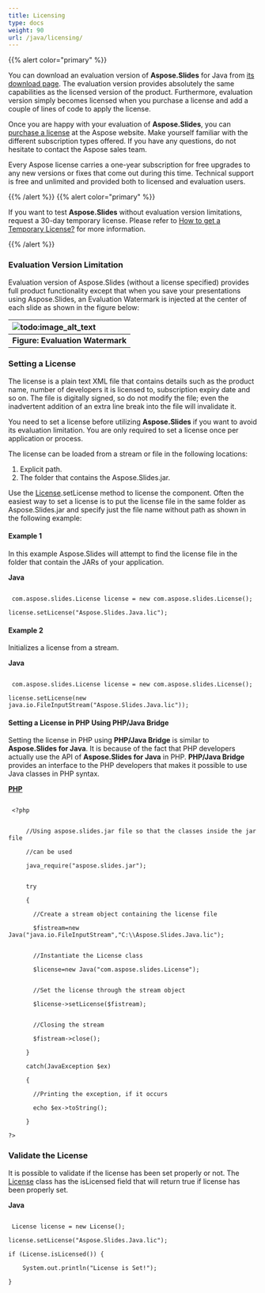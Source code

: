 ```yaml
---
title: Licensing
type: docs
weight: 90
url: /java/licensing/
---
```


{{% alert color="primary" %}} 

You can download an evaluation version of **Aspose.Slides** for Java from [its download page](http://maven.aspose.com/repository/simple/ext-release-local/com/aspose/aspose-slides/). The evaluation version provides absolutely the same capabilities as the licensed version of the product. Furthermore, evaluation version simply becomes licensed when you purchase a license and add a couple of lines of code to apply the license.

Once you are happy with your evaluation of **Aspose.Slides**, you can [purchase a license](https://purchase.aspose.com/default.aspx) at the Aspose website. Make yourself familiar with the different subscription types offered. If you have any questions, do not hesitate to contact the Aspose sales team.

Every Aspose license carries a one-year subscription for free upgrades to any new versions or fixes that come out during this time. Technical support is free and unlimited and provided both to licensed and evaluation users.

{{% /alert %}} {{% alert color="primary" %}} 

If you want to test **Aspose.Slides** without evaluation version limitations, request a 30-day temporary license. Please refer to [How to get a Temporary License?](https://purchase.aspose.com/temporary-license) for more information.

{{% /alert %}} 
### **Evaluation Version Limitation**
Evaluation version of Aspose.Slides (without a license specified) provides full product functionality except that when you save your presentations using Aspose.Slides, an Evaluation Watermark is injected at the center of each slide as shown in the figure below:

|![todo:image_alt_text](http://i.imgur.com/mk7c8lo.png)|
| :- |
|**Figure: Evaluation Watermark**|
### **Setting a License**
The license is a plain text XML file that contains details such as the product name, number of developers it is licensed to, subscription expiry date and so on. The file is digitally signed, so do not modify the file; even the inadvertent addition of an extra line break into the file will invalidate it.

You need to set a license before utilizing **Aspose.Slides** if you want to avoid its evaluation limitation. You are only required to set a license once per application or process.

The license can be loaded from a stream or file in the following locations:

1. Explicit path.
1. The folder that contains the Aspose.Slides.jar.

Use the [License](http://www.aspose.com/api/java/slides/com.aspose.slides/classes/License).setLicense method to license the component. Often the easiest way to set a license is to put the license file in the same folder as Aspose.Slides.jar and specify just the file name without path as shown in the following example:
#### **Example 1**
In this example Aspose.Slides will attempt to find the license file in the folder that contain the JARs of your application.

**Java**

```

 com.aspose.slides.License license = new com.aspose.slides.License();

license.setLicense("Aspose.Slides.Java.lic");

```
#### **Example 2**
Initializes a license from a stream.

**Java**

```

 com.aspose.slides.License license = new com.aspose.slides.License();

license.setLicense(new java.io.FileInputStream("Aspose.Slides.Java.lic"));

```
#### **Setting a License in PHP Using PHP/Java Bridge**
Setting the license in PHP using **PHP/Java Bridge** is similar to **Aspose.Slides for Java**. It is because of the fact that PHP developers actually use the API of **Aspose.Slides for Java** in PHP. **PHP/Java Bridge** provides an interface to the PHP developers that makes it possible to use Java classes in PHP syntax.

[**PHP**](/pages/createpage.action?spaceKey=slidesjava&title=PHP&linkCreation=true&fromPageId=9503253)

```

 <?php


	 //Using aspose.slides.jar file so that the classes inside the jar file

	 //can be used

	 java_require("aspose.slides.jar");


	 try

	 {

	   //Create a stream object containing the license file

	   $fistream=new Java("java.io.FileInputStream","C:\\Aspose.Slides.Java.lic");


	   //Instantiate the License class

	   $license=new Java("com.aspose.slides.License");


	   //Set the license through the stream object

	   $license->setLicense($fistream);


	   //Closing the stream

	   $fistream->close();

	 }

	 catch(JavaException $ex)

	 {

	   //Printing the exception, if it occurs

	   echo $ex->toString();

	 }

?>

```
### **Validate the License**
It is possible to validate if the license has been set properly or not. The [License](https://apireference.aspose.com/java/slides/com.aspose.slides/License) class has the isLicensed field that will return true if license has been properly set.

**Java**

```

 License license = new License();

license.setLicense("Aspose.Slides.Java.lic");

if (License.isLicensed()) {

    System.out.println("License is Set!");

}

```


